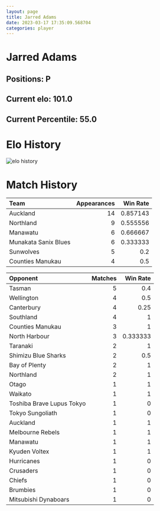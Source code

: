 ```yaml
---  
layout: page  
title: Jarred Adams  
date: 2023-03-17 17:35:09.568704  
categories: player  
---
```

# Jarred Adams

## Positions: P

## Current elo: 101.0

## Current Percentile: 55.0

# Elo History


![elo history](history_JarredAdams.png)
# Match History


| Team                 |   Appearances |   Win Rate |
|:---------------------|--------------:|-----------:|
| Auckland             |            14 |   0.857143 |
| Northland            |             9 |   0.555556 |
| Manawatu             |             6 |   0.666667 |
| Munakata Sanix Blues |             6 |   0.333333 |
| Sunwolves            |             5 |   0.2      |
| Counties Manukau     |             4 |   0.5      |

| Opponent                  |   Matches |   Win Rate |
|:--------------------------|----------:|-----------:|
| Tasman                    |         5 |   0.4      |
| Wellington                |         4 |   0.5      |
| Canterbury                |         4 |   0.25     |
| Southland                 |         4 |   1        |
| Counties Manukau          |         3 |   1        |
| North Harbour             |         3 |   0.333333 |
| Taranaki                  |         2 |   1        |
| Shimizu Blue Sharks       |         2 |   0.5      |
| Bay of Plenty             |         2 |   1        |
| Northland                 |         2 |   1        |
| Otago                     |         1 |   1        |
| Waikato                   |         1 |   1        |
| Toshiba Brave Lupus Tokyo |         1 |   0        |
| Tokyo Sungoliath          |         1 |   0        |
| Auckland                  |         1 |   1        |
| Melbourne Rebels          |         1 |   1        |
| Manawatu                  |         1 |   1        |
| Kyuden Voltex             |         1 |   1        |
| Hurricanes                |         1 |   0        |
| Crusaders                 |         1 |   0        |
| Chiefs                    |         1 |   0        |
| Brumbies                  |         1 |   0        |
| Mitsubishi Dynaboars      |         1 |   0        |